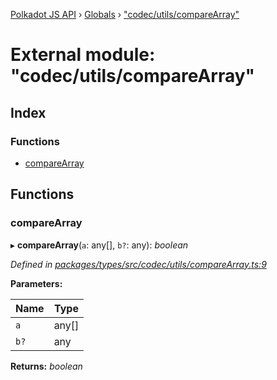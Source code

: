 [Polkadot JS API](../README.md) › [Globals](../globals.md) › ["codec/utils/compareArray"](_codec_utils_comparearray_.md)

# External module: "codec/utils/compareArray"

## Index

### Functions

* [compareArray](_codec_utils_comparearray_.md#comparearray)

## Functions

###  compareArray

▸ **compareArray**(`a`: any[], `b?`: any): *boolean*

*Defined in [packages/types/src/codec/utils/compareArray.ts:9](https://github.com/polkadot-js/api/blob/049a1a59f5/packages/types/src/codec/utils/compareArray.ts#L9)*

**Parameters:**

Name | Type |
------ | ------ |
`a` | any[] |
`b?` | any |

**Returns:** *boolean*
